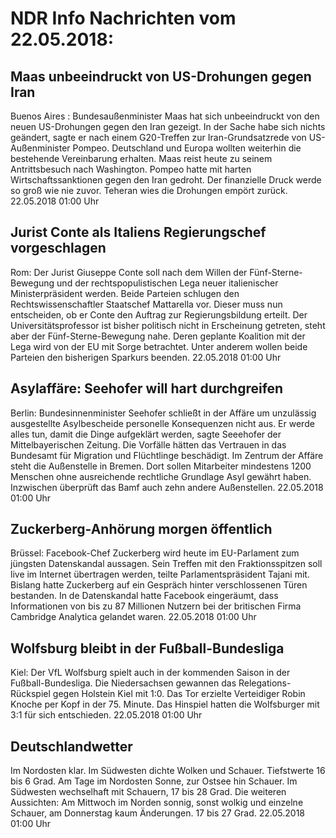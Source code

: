 # NDR Info Nachrichten vom 22.05.2018:


## Maas unbeeindruckt von US-Drohungen gegen Iran
Buenos Aires : Bundesaußenminister Maas hat sich unbeeindruckt von den neuen US-Drohungen gegen den Iran gezeigt. In der Sache habe sich nichts geändert, sagte er nach einem G20-Treffen zur Iran-Grundsatzrede von US-Außenminister Pompeo. Deutschland und Europa wollten weiterhin die bestehende Vereinbarung erhalten. Maas reist heute zu seinem Antrittsbesuch nach Washington. Pompeo hatte mit harten Wirtschaftssanktionen gegen den Iran gedroht. Der finanzielle Druck werde so groß wie nie zuvor. Teheran wies die Drohungen empört zurück. 22.05.2018 01:00 Uhr 

## Jurist Conte als Italiens Regierungschef vorgeschlagen
Rom: Der Jurist Giuseppe Conte soll nach dem Willen der Fünf-Sterne-Bewegung und der rechtspopulistischen Lega neuer italienischer Ministerpräsident werden. Beide Parteien schlugen den Rechtswissenschaftler Staatschef Mattarella vor. Dieser muss nun entscheiden, ob er Conte den Auftrag zur Regierungsbildung erteilt. Der Universitätsprofessor ist bisher politisch nicht in Erscheinung getreten, steht aber der Fünf-Sterne-Bewegung nahe. Deren geplante Koalition mit der Lega wird von der EU mit Sorge betrachtet. Unter anderem wollen beide Parteien den bisherigen Sparkurs beenden. 22.05.2018 01:00 Uhr 

## Asylaffäre: Seehofer will hart durchgreifen
Berlin: Bundesinnenminister Seehofer schließt in der Affäre um unzulässig ausgestellte Asylbescheide personelle Konsequenzen nicht aus. Er werde alles tun, damit die Dinge aufgeklärt werden, sagte Seeehofer der Mittelbayerischen Zeitung. Die Vorfälle hätten das Vertrauen in das Bundesamt für Migration und Flüchtlinge beschädigt. Im Zentrum der Affäre steht die Außenstelle in Bremen. Dort sollen Mitarbeiter mindestens 1200 Menschen ohne ausreichende rechtliche Grundlage Asyl gewährt haben. Inzwischen überprüft das Bamf auch zehn andere Außenstellen. 22.05.2018 01:00 Uhr 

## Zuckerberg-Anhörung morgen öffentlich
Brüssel: Facebook-Chef Zuckerberg wird heute im EU-Parlament zum jüngsten Datenskandal aussagen. Sein Treffen mit den Fraktionsspitzen soll live im Internet übertragen werden, teilte Parlamentspräsident Tajani mit. Bislang hatte Zuckerberg auf ein Gespräch hinter verschlossenen Türen bestanden. In de Datenskandal hatte Facebook eingeräumt, dass Informationen von bis zu 87 Millionen Nutzern bei der britischen Firma Cambridge Analytica gelandet waren. 22.05.2018 01:00 Uhr 

## Wolfsburg bleibt in der Fußball-Bundesliga
Kiel: Der VfL Wolfsburg spielt auch in der kommenden Saison in der Fußball-Bundesliga. Die Niedersachsen gewannen das Relegations-Rückspiel gegen Holstein Kiel mit 1:0. Das Tor erzielte Verteidiger Robin Knoche per Kopf in der 75. Minute. Das Hinspiel hatten die Wolfsburger mit 3:1 für sich entschieden. 22.05.2018 01:00 Uhr 

## Deutschlandwetter
Im Nordosten klar. Im Südwesten dichte Wolken und Schauer. Tiefstwerte 16 bis 6 Grad. Am Tage im Nordosten Sonne, zur Ostsee hin Schauer. Im Südwesten wechselhaft mit Schauern, 17 bis 28 Grad. Die weiteren Aussichten: Am Mittwoch im Norden sonnig, sonst wolkig und einzelne Schauer, am Donnerstag kaum Änderungen. 17 bis 27 Grad. 22.05.2018 01:00 Uhr 
